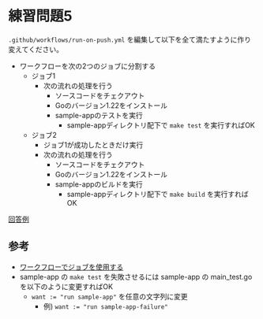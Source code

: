 # 練習問題5

`.github/workflows/run-on-push.yml` を編集して以下を全て満たすように作り変えてください。

- ワークフローを次の2つのジョブに分割する
    - ジョブ1
        - 次の流れの処理を行う
            - ソースコードをチェクアウト
            - Goのバージョン1.22をインストール
            - sample-appのテストを実行
                - sample-appディレクトリ配下で `make test` を実行すればOK
    - ジョブ2
        - ジョブ1が成功したときだけ実行
        - 次の流れの処理を行う
            - ソースコードをチェクアウト
            - Goのバージョン1.22をインストール
            - sample-appのビルドを実行
                - sample-appディレクトリ配下で `make build` を実行すればOK

[回答例](./run-on-push.yml)

## 参考

- [ワークフローでジョブを使用する](https://docs.github.com/ja/actions/using-jobs/using-jobs-in-a-workflow)
- sample-app の `make test` を失敗させるには sample-app の main_test.go を以下のように変更すればOK 
    - `want := "run sample-app"` を任意の文字列に変更
        - 例) `want := "run sample-app-failure"`
